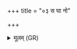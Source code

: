 +++
title = "०३ स घा नो"

+++
<details><summary>मूलम् (GR)</summary>

स घा नो देवः सविता-  
-आसाविषद् वसुपतिर् वसूनि ।  
उभे सुष्टुती सुगातुम् ॥
</details>